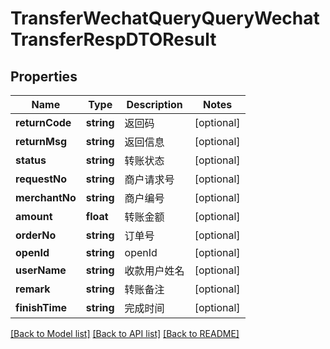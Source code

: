 # TransferWechatQueryQueryWechatTransferRespDTOResult

## Properties
Name | Type | Description | Notes
------------ | ------------- | ------------- | -------------
**returnCode** | **string** | 返回码 | [optional] 
**returnMsg** | **string** | 返回信息 | [optional] 
**status** | **string** | 转账状态 | [optional] 
**requestNo** | **string** | 商户请求号 | [optional] 
**merchantNo** | **string** | 商户编号 | [optional] 
**amount** | **float** | 转账金额 | [optional] 
**orderNo** | **string** | 订单号 | [optional] 
**openId** | **string** | openId | [optional] 
**userName** | **string** | 收款用户姓名 | [optional] 
**remark** | **string** | 转账备注 | [optional] 
**finishTime** | **string** | 完成时间 | [optional] 

[[Back to Model list]](../README.md#documentation-for-models) [[Back to API list]](../README.md#documentation-for-api-endpoints) [[Back to README]](../README.md)


